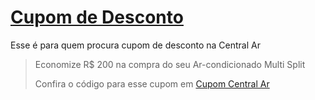 # [Cupom de Desconto](https://github.com/CupomDeDesconto/Promocoes/blob/main/README.md)
Esse é para quem procura cupom de desconto na Central Ar
<blockquote cite="https://asasdodesconto.com/desconto/economize-rs-200-na-compra-do-seu-ar-condicionado-multi-split-2125671"><p>Economize R$ 200 na compra do seu Ar-condicionado Multi Split</p><footer>Confira o código para esse cupom em <a href="https://asasdodesconto.com/desconto/economize-rs-200-na-compra-do-seu-ar-condicionado-multi-split-2125671">Cupom Central Ar</a></footer></blockquote>